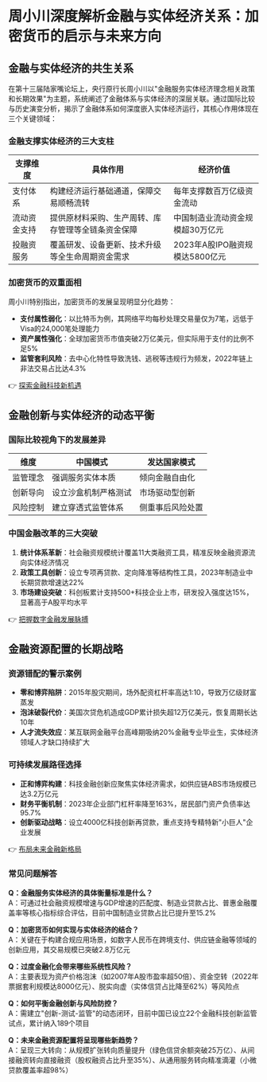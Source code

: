 # 周小川深度解析金融与实体经济关系：加密货币的启示与未来方向

## 金融与实体经济的共生关系

在第十三届陆家嘴论坛上，央行原行长周小川以"金融服务实体经济理念相关政策和长期效果"为主题，系统阐述了金融体系与实体经济的深层关联。通过国际比较与历史演变分析，揭示了金融体系如何深度嵌入实体经济运行，其核心作用体现在三个关键领域：

### 金融支撑实体经济的三大支柱

| 支撑维度       | 具体作用                                                                 | 经济价值                                                                 |
|----------------|--------------------------------------------------------------------------|--------------------------------------------------------------------------|
| 支付体系       | 构建经济运行基础通道，保障交易顺畅流转                                     | 每年支撑数百万亿级资金流动                                               |
| 流动资金支持   | 提供原材料采购、生产周转、库存管理等全链条资金保障                         | 中国制造业流动资金规模超30万亿元                                         |
| 投融资服务     | 覆盖研发、设备更新、技术升级等全生命周期资金需求                           | 2023年A股IPO融资规模达5800亿元                                           |

### 加密货币的双重面相

周小川特别指出，加密货币的发展呈现明显分化趋势：
- **支付属性弱化**：以比特币为例，其网络平均每秒处理交易量仅为7笔，远低于Visa的24,000笔处理能力
- **资产属性强化**：全球加密货币市值突破2万亿美元，但实际用于支付的比例不足5%
- **监管套利风险**：去中心化特性导致洗钱、逃税等违规行为频发，2022年链上非法交易占比达4.3%

👉 [探索金融科技新机遇](https://bit.ly/okx_welcome)

## 金融创新与实体经济的动态平衡

### 国际比较视角下的发展差异

| 维度         | 中国模式                     | 发达国家模式                 |
|--------------|------------------------------|------------------------------|
| 监管理念     | 强调服务实体本质             | 倾向金融自由化               |
| 创新导向     | 设立沙盒机制严格测试         | 市场驱动型创新               |
| 风险控制     | 建立穿透式监管体系           | 侧重事后风险处置             |

### 中国金融改革的三大突破
1. **统计体系革新**：社会融资规模统计覆盖11大类融资工具，精准反映金融资源流向实体经济情况
2. **政策工具创新**：设立专项再贷款、定向降准等结构性工具，2023年制造业中长期贷款增速达22%
3. **市场建设突破**：科创板累计支持500+科技企业上市，研发投入强度达15%，显著高于A股平均水平

👉 [把握数字金融发展脉搏](https://bit.ly/okx_welcome)

## 金融资源配置的长期战略

### 资源错配的警示案例
- **零和博弈陷阱**：2015年股灾期间，场外配资杠杆率高达1:10，导致万亿级财富蒸发
- **泡沫破裂代价**：美国次贷危机造成GDP累计损失超12万亿美元，恢复周期长达10年
- **人才流失效应**：某互联网金融平台高峰期吸纳20%金融专业毕业生，实体经济领域人才缺口持续扩大

### 可持续发展路径选择
- **正和博弈构建**：科技金融创新应聚焦实体经济需求，如供应链ABS市场规模已达3.2万亿元
- **财务平衡机制**：2023年企业部门杠杆率降至163%，居民部门资产负债率达95.7%
- **创新驱动战略**：设立4000亿科技创新再贷款，重点支持专精特新"小巨人"企业发展

👉 [布局未来金融新格局](https://bit.ly/okx_welcome)

### 常见问题解答

**Q：金融服务实体经济的具体衡量标准是什么？**  
A：可通过社会融资规模增速与GDP增速的匹配度、制造业贷款占比、普惠金融覆盖率等核心指标综合评估，目前中国制造业贷款占比已提升至15.2%

**Q：加密货币如何实现与实体经济的结合？**  
A：关键在于构建合规应用场景，如数字人民币在跨境支付、供应链金融等领域的创新应用，其交易规模已突破2.8万亿元

**Q：过度金融化会带来哪些系统性风险？**  
A：主要表现为资产价格泡沫（如2007年A股市盈率超50倍）、资金空转（2022年票据套利规模达8000亿元）、脱实向虚（实体信贷占比降至62%）等风险点

**Q：如何平衡金融创新与风险防控？**  
A：需建立"创新-测试-监管"的动态闭环，目前中国已设立22个金融科技创新监管试点，累计纳入189个项目

**Q：未来金融资源配置将呈现哪些新趋势？**  
A：呈现三大转向：从规模扩张转向质量提升（绿色信贷余额突破25万亿）、从间接融资转向直接融资（股权融资占比升至35%）、从通用服务转向精准滴灌（小微贷款覆盖率超98%）